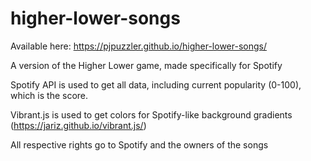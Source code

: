 # higher-lower-songs

Available here: https://pjpuzzler.github.io/higher-lower-songs/

A version of the Higher Lower game, made specifically for Spotify  

Spotify API is used to get all data, including current popularity (0-100), which is the score.

Vibrant.js is used to get colors for Spotify-like background gradients (https://jariz.github.io/vibrant.js/)

All respective rights go to Spotify and the owners of the songs
